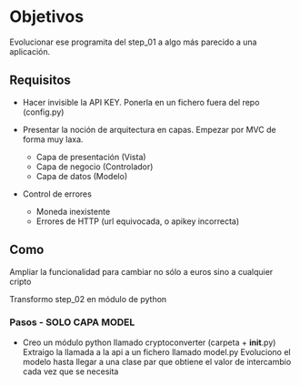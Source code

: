 # Objetivos

Evolucionar ese programita del step_01 a algo más parecido a una aplicación.

## Requisitos

- Hacer invisible la API KEY. Ponerla en un fichero fuera del repo (config.py)
- Presentar la noción de arquitectura en capas. Empezar por MVC de forma muy laxa. 
    - Capa de presentación (Vista)
    - Capa de negocio (Controlador)
    - Capa de datos (Modelo)

- Control de errores
    - Moneda inexistente
    - Errores de HTTP (url equivocada, o apikey incorrecta)

## Como

Ampliar la funcionalidad para cambiar no sólo a euros sino a cualquier cripto

Transformo step_02 en módulo de python

### Pasos - SOLO CAPA MODEL
- Creo un módulo python llamado cryptoconverter (carpeta + __init__.py)
    Extraigo la llamada a la api a un fichero llamado model.py
    Evoluciono el modelo hasta llegar a una clase par que obtiene el valor de intercambio cada vez que se necesita

